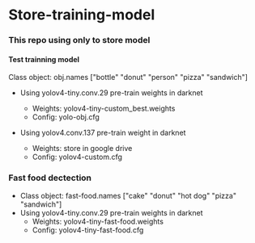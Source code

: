 # Store-training-model
### This repo using only to store model

#### Test trainning model
  Class object: obj.names ["bottle" "donut" "person" "pizza" "sandwich"]
  
- Using yolov4-tiny.conv.29 pre-train weights in darknet
  - Weights: yolov4-tiny-custom_best.weights
  - Config: yolo-obj.cfg

- Using yolov4.conv.137  pre-train weight in darknet
  - Weights: store in google drive
  - Config: yolov4-custom.cfg
  
### Fast food dectection
- Class object: fast-food.names ["cake" "donut" "hot dog" "pizza" "sandwich"]
- Using yolov4-tiny.conv.29 pre-train weights in darknet
  - Weights: yolov4-tiny-fast-food.weights
  - Config: yolov4-tiny-fast-food.cfg

